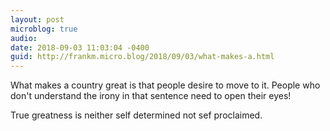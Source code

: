 ```yaml
---
layout: post
microblog: true
audio: 
date: 2018-09-03 11:03:04 -0400
guid: http://frankm.micro.blog/2018/09/03/what-makes-a.html
---
```

What makes a country great is that people desire to move to it. People who don't understand the irony in that sentence need to open their eyes! 

True greatness is neither self determined not sef proclaimed. 
